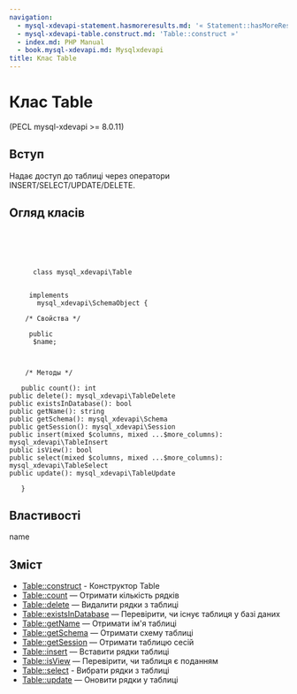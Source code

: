 ```yaml
---
navigation:
  - mysql-xdevapi-statement.hasmoreresults.md: '« Statement::hasMoreResults'
  - mysql-xdevapi-table.construct.md: 'Table::construct »'
  - index.md: PHP Manual
  - book.mysql-xdevapi.md: Mysqlxdevapi
title: Клас Table
---
```

# Клас Table

(PECL mysql-xdevapi >= 8.0.11)

## Вступ

Надає доступ до таблиці через оператори INSERT/SELECT/UPDATE/DELETE.

## Огляд класів

```classsynopsis



    
     
      class mysql_xdevapi\Table
     

     implements 
       mysql_xdevapi\SchemaObject {

    /* Свойства */
    
     public
      $name;



    /* Методы */
    
   public count(): int
public delete(): mysql_xdevapi\TableDelete
public existsInDatabase(): bool
public getName(): string
public getSchema(): mysql_xdevapi\Schema
public getSession(): mysql_xdevapi\Session
public insert(mixed $columns, mixed ...$more_columns): mysql_xdevapi\TableInsert
public isView(): bool
public select(mixed $columns, mixed ...$more_columns): mysql_xdevapi\TableSelect
public update(): mysql_xdevapi\TableUpdate

   }
```

## Властивості

name

## Зміст

-   [Table::construct](mysql-xdevapi-table.construct.md) - Конструктор Table
-   [Table::count](mysql-xdevapi-table.count.md) — Отримати кількість рядків
-   [Table::delete](mysql-xdevapi-table.delete.md) — Видалити рядки з таблиці
-   [Table::existsInDatabase](mysql-xdevapi-table.existsindatabase.md) — Перевірити, чи існує таблиця у базі даних
-   [Table::getName](mysql-xdevapi-table.getname.md) — Отримати ім'я таблиці
-   [Table::getSchema](mysql-xdevapi-table.getschema.md) — Отримати схему таблиці
-   [Table::getSession](mysql-xdevapi-table.getsession.md) — Отримати таблицю сесій
-   [Table::insert](mysql-xdevapi-table.insert.md) — Вставити рядки таблиці
-   [Table::isView](mysql-xdevapi-table.isview.md) — Перевірити, чи таблиця є поданням
-   [Table::select](mysql-xdevapi-table.select.md) - Вибрати рядки з таблиці
-   [Table::update](mysql-xdevapi-table.update.md) — Оновити рядки у таблиці
